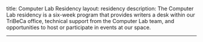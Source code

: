 title: Computer Lab Residency
layout: residency
description: The Computer Lab residency is a six-week program that provides writers a desk within our TriBeCa office, technical support from the Computer Lab team, and opportunities to host or participate in events at our space. 

---
